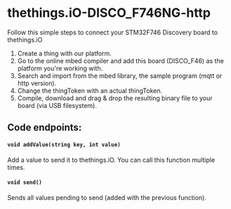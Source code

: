 # thethings.iO-DISCO_F746NG-http

Follow this simple steps to connect your STM32F746 Discovery board to thethings.iO

1. Create a thing with our platform.
2. Go to the online mbed compiler and add this board (DISCO_F46) as the platform you're working with.
3. Search and import from the mbed library, the sample program (mqtt or http version).
4. Change the thingToken with an actual thingToken.
5. Compile, download and drag & drop the resulting binary file to your board (via USB filesystem).

## Code endpoints:

#### ```void addValue(string key, int value)```

Add a value to send it to thethings.iO. You can call this function multiple times.

#### ```void send()```

Sends all values pending to send (added with the previous function).

